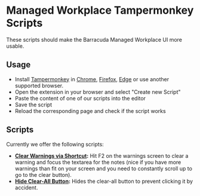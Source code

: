 # Managed Workplace Tampermonkey Scripts

These scripts should make the Barracuda Managed Workplace UI more usable.

## Usage

- Install [Tampermonkey](https://www.tampermonkey.net/) in
  [Chrome](https://www.tampermonkey.net/?ext=dhdg&browser=chrome),
  [Firefox](https://www.tampermonkey.net/?ext=dhdg&browser=firefox),
  [Edge](https://www.tampermonkey.net/?ext=dhdg&browser=edge) or use another supported browser.
- Open the extension in your browser and select "Create new Script"
- Paste the content of one of our scripts into the editor
- Save the script
- Reload the corresponding page and check if the script works

## Scripts

Currently we offer the following scripts:

- **[Clear Warnings via Shortcut](./scripts/clear-warnings-via-shortcut.js):** Hit F2 on the warnings screen to clear a warning and focus the textarea for the notes (nice if you have more warnings than fit on your screen and you need to constantly scroll up to go to the clear button).
- **[Hide Clear-All Button](./scripts/hide-clear-all-button.js):** Hides the clear-all button to prevent clicking it by accident.
